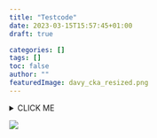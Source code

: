 ```yaml
---
title: "Testcode"
date: 2023-03-15T15:57:45+01:00
draft: true

categories: []
tags: []
toc: false
author: ""
featuredImage: davy_cka_resized.png
---
```


<details><summary>CLICK ME</summary>
<p>

#### We can hide anything, even code!

```ruby
   puts "Hello World 1"
```

</p>
</details>


![](/davy_cka_resized.png)

